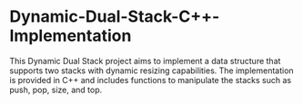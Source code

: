 # Dynamic-Dual-Stack-C++-Implementation
This Dynamic Dual Stack project aims to implement a data structure that supports two stacks with dynamic resizing capabilities. The implementation is provided in C++ and includes functions to manipulate the stacks such as push, pop, size, and top.
